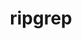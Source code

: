 ---
title: "ripgrep"
layout: cache
categories: [package, develop-2024-12-22]
meta: {"versions": ["14.1.1"], "compilers": ["gcc@=10.5.0", "gcc@=13.3.0"], "oss": ["centos7", "rhel8"], "platforms": ["linux"], "targets": ["aarch64", "x86_64_v3"], "stacks": ["developer-tools-aarch64-linux-gnu", "developer-tools-x86_64_v3-linux-gnu", "root"], "num_specs": 2, "num_specs_by_stack": {"root": 2, "developer-tools-x86_64_v3-linux-gnu": 1, "developer-tools-aarch64-linux-gnu": 1}}
spec_details: [{"hash": "wri5772c5kyw276ev46yezxvwdtflbh2", "compiler": "gcc@=10.5.0", "versions": ["14.1.1"], "os": "centos7", "platform": "linux", "target": "x86_64_v3", "variants": ["build_system=cargo"], "stacks": ["root", "developer-tools-x86_64_v3-linux-gnu"], "size": "-", "tarball": "https://binaries.spack.io/develop-2024-12-22/build_cache/linux-centos7-x86_64_v3/gcc-10.5.0/ripgrep-14.1.1/linux-centos7-x86_64_v3-gcc-10.5.0-ripgrep-14.1.1-wri5772c5kyw276ev46yezxvwdtflbh2.spack"}, {"hash": "s4wiy5bbujwo7rjsfwmewq33zhfiunhq", "compiler": "gcc@=13.3.0", "versions": ["14.1.1"], "os": "rhel8", "platform": "linux", "target": "aarch64", "variants": ["build_system=cargo"], "stacks": ["root", "developer-tools-aarch64-linux-gnu"], "size": "-", "tarball": "https://binaries.spack.io/develop-2024-12-22/build_cache/linux-rhel8-aarch64/gcc-13.3.0/ripgrep-14.1.1/linux-rhel8-aarch64-gcc-13.3.0-ripgrep-14.1.1-s4wiy5bbujwo7rjsfwmewq33zhfiunhq.spack"}]
---